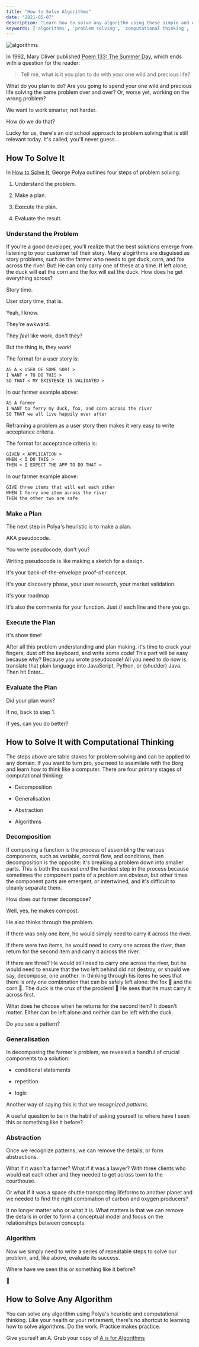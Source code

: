 ```yaml
---
title: "How to Solve Algorithms"
date: "2021-05-07"
description: "Learn how to solve any algorithm using these simple and easy-to-remember techiques."
keywords: ['algorithms', 'problem solving', 'computational thinking', 'heuristics']
---
```



![ algorithms ](./jarednielsen-algorithms.png)

In 1992, Mary Oliver published [Poem 133: The Summer Day](https://www.loc.gov/programs/poetry-and-literature/poet-laureate/poet-laureate-projects/poetry-180/all-poems/item/poetry-180-133/the-summer-day/), which ends with a question for the reader:

> Tell me, what is it you plan to do with your one wild and precious life?

What do you plan to do? Are you going to spend your one wild and precious life solving the same problem over and over? Or, worse yet, working on the wrong problem? 

We want to work smarter, not harder. 

How do we do that? 

Lucky for us, there's an old school approach to problem solving that is still relevant today. It's called, you'll never guess...


## How To Solve It

In [How to Solve It](https://amzn.to/33Mp30d), George Polya outlines four steps of problem solving: 

1. Understand the problem.

2. Make a plan.

3. Execute the plan. 

4. Evaluate the result.


### Understand the Problem

If you're a good developer, you'll realize that the best solutions emerge from listening to your customer tell their story. Many alogirthms are disguised as story problems, such as the farmer who needs to get duck, corn, and fox across the river.  But! He can only carry one of these at a time. If left alone, the duck will eat the corn and the fox will eat the duck. How does he get everything across?

Story time.

User story time, that is.

Yeah, I know. 

They're awkward. 

They _feel_ like work, don't they?

But the thing is, they _work_! 

The format for a user story is: 

```md
AS A < USER OF SOME SORT >
I WANT < TO DO THIS >
SO THAT < MY EXISTENCE IS VALIDATED >
```

In our farmer example above: 

```md
AS A farmer
I WANT to ferry my duck, fox, and corn across the river
SO THAT we all live happily ever after
```

Reframing a problem as a user story then makes it very easy to write acceptance criteria. 

The format for acceptance criteria is: 
```md
GIVEN < APPLICATION >
WHEN < I DO THIS >
THEN < I EXPECT THE APP TO DO THAT >
```

In our farmer example above: 
```md
GIVE three items that will eat each other
WHEN I ferry one item across the river
THEN the other two are safe
```


### Make a Plan

The next step in Polya's heuristic is to make a plan.

AKA pseudocode. 

You write pseudocode, don't you? 

Writing pseudocode is like making a sketch for a design. 

It's your back-of-the-envelope proof-of-concept. 

It's your discovery phase, your user research, your market validation. 

It's your roadmap. 

It's also the comments for your function. Just // each line and there you go. 


### Execute the Plan

It's show time! 

After all this problem understanding and plan making, it's time to crack your fingers, dust off the keyboard, and write some code! This part will be easy because why? Because you wrote pseudocode! All you need to do now is translate that plain language into JavaScript, Python, or (shudder) Java. Then hit Enter...


### Evaluate the Plan

Did your plan work? 

If no, back to step 1. 

If yes, can you do better? 


## How to Solve It with Computational Thinking 

The steps above are table stakes for problem solving and can be applied to any domain. If you want to turn pro, you need to assimilate with the Borg and learn how to think like a computer. There are four primary stages of computational thinking: 

* Decomposition

* Generalisation

* Abstraction 

* Algorithms 


### Decomposition

If composing a function is the process of assembling the various components, such as variable, control flow, and conditions, then decomposition is the opposite: it's breaking a problem down into smaller parts. This is both the easiest _and_ the hardest step in the process because sometimes the component parts of a problem are obvious, but other times the component parts are emergent, or intertwined, and it's difficult to cleanly separate them. 

How does our farmer decompose? 

Well, yes, he makes compost.

He also thinks through the problem.

If there was only one item, he would simply need to carry it across the river.

If there were two items, he would need to carry one across the river, then return for the second item and carry it across the river. 

If there are three? He would still need to carry one across the river, but he would need to ensure that the two left behind did not destroy, or should we say, decompose, one another. In thinking through his items he sees that there is only one combination that can be safely left alone: the fox 🦊 and the corn 🌽. The duck is the crux of the problem! 🦆 He sees that he must carry it across first. 

What does he choose when he returns for the second item? It doesn't matter. Either can be left alone and neither can be left with the duck. 

Do you see a pattern? 


### Generalisation

In decomposing the farmer's problem, we revealed a handful of crucial components to a solution: 

* conditional statements

* repetition

* logic

Another way of saying this is that we _recognized patterns_. 

A useful question to be in the habit of asking yourself is: where have I seen this or something like it before? 


### Abstraction 

Once we recognize patterns, we can remove the details, or form abstractions.

What if it wasn't a farmer? What if it was a lawyer? With three clients who would eat each other and they needed to get across town to the courthouse. 

Or what if it was a space shuttle transporting lifeforms to another planet and we needed to find the right combination of carbon and oxygen producers? 

It no longer matter who or what it is. What matters is that we can remove the details in order to form a conceptual model and focus on the relationships between concepts. 


### Algorithm

Now we simply need to write a series of repeatable steps to solve our problem, and, like above, evaluate its success. 

Where have we seen this or something like it before? 

🤔


## How to Solve Any Algorithm

You can solve any algorithm using Polya's heuristic and computational thinking. Like your health or your retirement, there's no shortcut to learning how to solve algorithms. Do the work. Practice makes practice. 

Give yourself an A. Grab your copy of [A is for Algorithms](https://gum.co/algorithms)